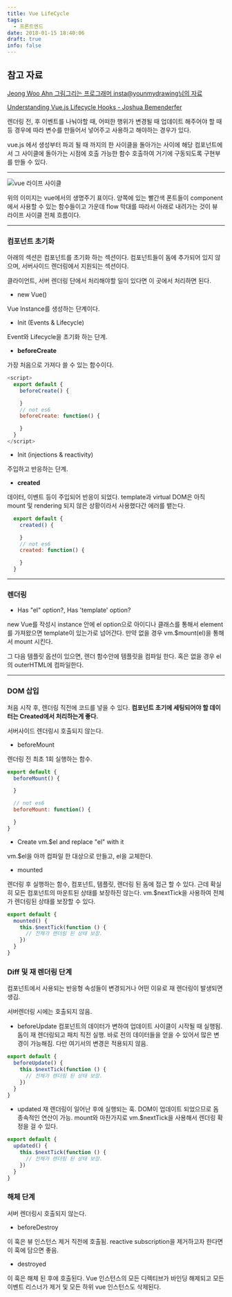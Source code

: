```yaml
---
title: Vue LifeCycle
tags:
  - 프론트엔드
date: 2018-01-15 18:40:06
draft: true
info: false
---
```


## 참고 자료

[Jeong Woo Ahn 그림그리는 프로그래머 insta@younmydrawing님의 자료](https://medium.com/witinweb/vue-js-%EB%9D%BC%EC%9D%B4%ED%94%84%EC%82%AC%EC%9D%B4%ED%81%B4-%EC%9D%B4%ED%95%B4%ED%95%98%EA%B8%B0-7780cdd97dd4)

[Understanding Vue.js Lifecycle Hooks - Joshua Bemenderfer](https://alligator.io/vuejs/component-lifecycle/)

렌더링 전, 후 이벤트를 나눠야할 때, 어떠한 행위가 변경될 때 업데이트 해주어야 할 때 등
경우에 따라 변수를 만들어서 넣어주고 사용하고 해야하는 경우가 있다.

vue.js 에서 생성부터 파괴 될 때 까지의 한 사이클을 돌아가는 사이에
해당 컴포넌트에서 그 사이클에 돌아가는 시점에 호출 가능한 함수 호출하여 거기에 구동되도록 구현부를 만들 수 있다.

---

![vue 라이프 사이클](https://kr.vuejs.org/images/lifecycle.png)

위의 이미지는 vue에서의 생명주기 표이다. 양쪽에 있는 빨간색 폰트들이 component에서 사용할 수 있는 함수들이고 가운데 flow 막대를 따라서 아래로 내려가는 것이 뷰 라이프 사이클 전체 흐름이다.

---

### 컴포넌트 초기화

아래의 섹션은 컴포넌트를 초기화 하는 섹션이다. 컴포넌트들이 돔에 추가되어 있지 않으며, 서버사이드 렌더링에서 지원되는 섹션이다.

클라이언트, 서버 렌더링 단에서 처리해야할 일이 있다면 이 곳에서 처리하면 된다.

- new Vue()

Vue Instance를 생성하는 단계이다.

- Init (Events & Lifecycle)

Event와 Lifecycle을 초기화 하는 단계.

- **beforeCreate**

가장 처음으로 가져다 쓸 수 있는 함수이다.

```javascript {numberLines}
<script>
  export default {
    beforeCreate() {

    }
    // not es6
    beforeCreate: function() {

    }
  }
</script>
```

- Init (injections & reactivity)

주입하고 반응하는 단계.

- **created**

데이터, 이벤트 등이 주입되어 반응이 되었다.
template과 virtual DOM은 아직 mount 및 rendering 되지 않은 상황이라서 사용했다간 에러를 뱉는다.

```javascript {numberLines}
  export default {
    created() {

    }
    // not es6
    created: function() {

    }
  }
```

---

### 렌더링

- Has "el" option?, Has 'template' option?

new Vue를 작성시 instance 안에 el option으로 아이디나 클래스를 통해서 element를 가져왔으면 template이 있는가로 넘어간다.
만약 없을 경우 vm.$mount(el)을 통해서 mount 시킨다.

그 다음 템플릿 옵션이 있으면, 렌더 함수안에 템플릿을 컴파일 한다.
혹은 없을 경우 el의 outerHTML에 컴파일한다.

---

### DOM 삽입

처음 시작 후, 렌더링 직전에 코드를 넣을 수 있다.
**컴포넌트 초기에 세팅되어야 할 데이터는 Created에서 처리하는게 좋다.**

서버사이드 렌더링시 호출되지 않는다.

- beforeMount

렌더링 전 최초 1회 실행하는 함수.

```javascript {numberLines}
export default {
  beforeMount() {

  }

  // not es6
  beforeMount: function() {

  }
}
```

- Create vm.$el and replace "el" with it

vm.$el을 아까 컴파일 한 대상으로 만들고, el을 교체한다.

- mounted

렌더링 후 실행하는 함수, 컴포넌트, 템플릿, 렌더링 된 돔에 접근 할 수 있다. 근데 확실히 모든 컴포넌트의 마운트된 상태를 보장하진 않는다. vm.$nextTick을 사용하여 전체가 렌더링된 상태를 보장할 수 있다.

```javascript {numberLines}
export default {
  mounted() {
    this.$nextTick(function () {
      // 전체가 렌더링 된 상태 보장.
    })
  }
}
```

### Diff 및 재 렌더링 단계

컴포넌트에서 사용되는 반응형 속성들이 변경되거나 어떤 이유로 재 렌더링이 발생되면 생김.

서버렌더링 시에는 호출되지 않음.

- beforeUpdate
  컴포넌트의 데이터가 변하여 업데이트 사이클이 시작될 때 실행됨.
  돔이 재 렌더링되고 패치 직전 실행. 바로 전의 데이터들을 얻을 수 있어서 많은 변경이 가능해짐. 다만 여기서의 변경은 적용되지 않음.

```javascript {numberLines}
export default {
  beforeUpdate() {
    this.$nextTick(function () {
      // 전체가 렌더링 된 상태 보장.
    })
  }
}
```

- updated
  재 렌더링이 일어난 후에 실행되는 훅.
  DOM이 업데이트 되었으므로 돔 종속적인 연산이 가능.
  mount와 마찬가지로 vm.$nextTick을 사용해서 렌더링 확정을 걸 수 있다.

```javascript {numberLines}
export default {
  updated() {
    this.$nextTick(function () {
      // 전체가 렌더링 된 상태 보장.
    })
  }
}
```

### 해체 단계

서버 렌더링시 호출되지 않는다.

- beforeDestroy

이 훅은 뷰 인스턴스 제거 직전에 호출됨.
reactive subscription을 제거하고자 한다면 이 훅에 담으면 좋음.

- destroyed

이 훅은 해체 된 후에 호출된다. Vue 인스턴스의 모든 디렉티브가 바인딩 해제되고 모든 이벤트 리스너가 제거 및 모든 하위 vue 인스턴스도 삭제된다.

